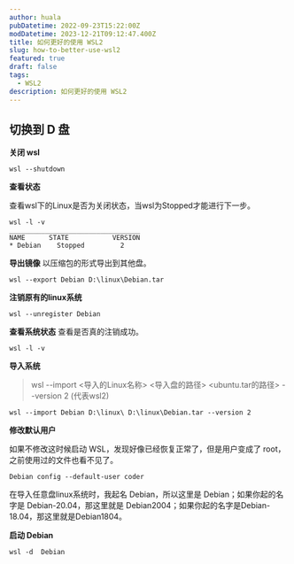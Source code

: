 ```yaml
---
author: huala
pubDatetime: 2022-09-23T15:22:00Z
modDatetime: 2023-12-21T09:12:47.400Z
title: 如何更好的使用 WSL2
slug: how-to-better-use-wsl2
featured: true
draft: false
tags:
  - WSL2
description: 如何更好的使用 WSL2
---
```


## 切换到 D 盘

**关闭 wsl**
```
wsl --shutdown
```
**查看状态**

查看wsl下的Linux是否为关闭状态，当wsl为Stopped才能进行下一步。

```
wsl -l -v
_________________________________
NAME      STATE           VERSION
* Debian    Stopped         2
```

**导出镜像**
以压缩包的形式导出到其他盘。

```
wsl --export Debian D:\linux\Debian.tar
```

**注销原有的linux系统**

```
wsl --unregister Debian
```

**查看系统状态**
查看是否真的注销成功。

```
wsl -l -v
```

**导入系统**

> wsl --import <导入的Linux名称> <导入盘的路径> <ubuntu.tar的路径> --version 2 (代表wsl2)

```
wsl --import Debian D:\linux\ D:\linux\Debian.tar --version 2

```

**修改默认用户**

如果不修改这时候启动 WSL，发现好像已经恢复正常了，但是用户变成了 root，之前使用过的文件也看不见了。

```
Debian config --default-user coder
```

在导入任意盘linux系统时，我起名 Debian，所以这里是 Debian；如果你起的名字是 Debian-20.04，那这里就是 Debian2004；如果你起的名字是Debian-18.04，那这里就是Debian1804。

**启动 Debian**

```
wsl -d  Debian
```
